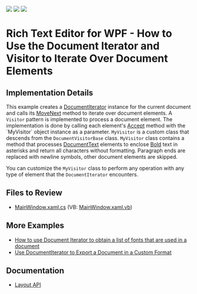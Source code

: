<!-- default badges list -->
![](https://img.shields.io/endpoint?url=https://codecentral.devexpress.com/api/v1/VersionRange/150736163/21.1.5%2B)
[![](https://img.shields.io/badge/Open_in_DevExpress_Support_Center-FF7200?style=flat-square&logo=DevExpress&logoColor=white)](https://supportcenter.devexpress.com/ticket/details/T830510)
[![](https://img.shields.io/badge/📖_How_to_use_DevExpress_Examples-e9f6fc?style=flat-square)](https://docs.devexpress.com/GeneralInformation/403183)
<!-- default badges end -->
# Rich Text Editor for WPF - How to Use the Document Iterator and Visitor to Iterate Over Document Elements

## Implementation Details

This example creates a [DocumentIterator](https://docs.devexpress.com/OfficeFileAPI/DevExpress.XtraRichEdit.API.Native.DocumentIterator) instance for the current document and calls its [MoveNext](https://docs.devexpress.com/OfficeFileAPI/devexpress.xtrarichedit.api.native.documentiterator.movenext.overloads) method to iterate over document elements. A `Visitor` pattern is implemented to process a document element. The implementation is done by calling each element's [Accept](https://docs.devexpress.com/OfficeFileAPI/DevExpress.XtraRichEdit.API.Native.IDocumentElement.Accept(DevExpress.XtraRichEdit.API.Native.IDocumentVisitor)) method with the `MyVisitor` object instance as a parameter. `MyVisitor` is a custom class that descends from the `DocumentVisitorBase` class. `MyVisitor` class contains a method that processes [DocumentText](https://docs.devexpress.com/OfficeFileAPI/DevExpress.XtraRichEdit.API.Native.DocumentText) elements to enclose [Bold](https://docs.devexpress.com/OfficeFileAPI/DevExpress.XtraRichEdit.API.Native.CharacterPropertiesBase.Bold) text in asterisks and return all characters without formatting. Paragraph ends are replaced with newline symbols, other document elements are skipped.

You can customize the `MyVisitor` class to perform any operation with any type of element that the `DocumentIterator` encounters.

## Files to Review

* [MainWindow.xaml.cs](./CS/DocumentIteratorExample/MainWindow.xaml.cs) (VB: [MainWindow.xaml.vb](./VB/DocumentIteratorExample/MainWindow.xaml.vb))

## More Examples

* [How to use Document Iterator to obtain a list of fonts that are used in a document](https://github.com/DevExpress-Examples/how-to-use-document-iterator-to-obtain-a-list-of-fonts-that-are-used-in-a-document-t438475)
* [Use DocumentIterator to Export a Document in a Custom Format](https://github.com/DevExpress-Examples/how-to-use-documentiterator-to-export-document-in-a-custom-format)

## Documentation

* [Layout API](https://docs.devexpress.com/WPF/114152/controls-and-libraries/rich-text-editor/page-layout/layout-api)

